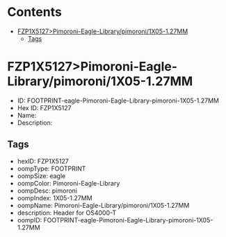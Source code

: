 



Contents
========

* [FZP1X5127>Pimoroni-Eagle-Library/pimoroni/1X05-1.27MM](#fzp1x5127pimoroni-eagle-librarypimoroni1x05-127mm)
	* [Tags](#tags)

# FZP1X5127>Pimoroni-Eagle-Library/pimoroni/1X05-1.27MM

- ID: FOOTPRINT-eagle-Pimoroni-Eagle-Library-pimoroni-1X05-1.27MM
- Hex ID: FZP1X5127
- Name: 
- Description: 

## Tags

- hexID: FZP1X5127
- oompType: FOOTPRINT
- oompSize: eagle
- oompColor: Pimoroni-Eagle-Library
- oompDesc: pimoroni
- oompIndex: 1X05-1.27MM
- oompName: Pimoroni-Eagle-Library/pimoroni/1X05-1.27MM
- description: Header for OS4000-T
- oompID: FOOTPRINT-eagle-Pimoroni-Eagle-Library-pimoroni-1X05-1.27MM
